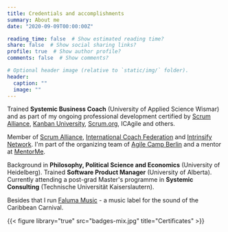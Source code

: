 ```yaml
---
title: Credentials and accomplishments
summary: About me
date: "2020-09-09T00:00:00Z"

reading_time: false  # Show estimated reading time?
share: false  # Show social sharing links?
profile: true  # Show author profile?
comments: false  # Show comments?

# Optional header image (relative to `static/img/` folder).
header:
  caption: ""
  image: ""
---
```

Trained **Systemic Business Coach** (University of Applied Science Wismar) and as part of my ongoing professional development certified by [Scrum Alliance](https://www.scrumalliance.org/community/profile/mstahl7), [Kanban University](https://edu.kanban.university/users/martin-stahl), [Scrum.org](https://www.scrum.org/user/251980), ICAgile and others. 

Member of [Scrum Alliance](https://www.scrumalliance.org/), [International Coach Federation](https://coachfederation.org/) and [Intrinsify Network](https://intrinsify.de). I'm part of the organizing team of [Agile Camp Berlin](https://agile-camp-berlin.com/) and a mentor at [MentorMe](https://mentorme-ngo.org/). 

Background in **Philosophy, Political Science and Economics** (University of Heidelberg). Trained **Software Product Manager** (University of Alberta). Currently attending a post-grad Master's programme in **Systemic Consulting** (Technische Universität Kaiserslautern).

Besides that I run [Faluma Music](https://www.faluma.com) - a music label for the sound of the Caribbean Carnival. 

{{< figure library="true" src="badges-mix.jpg" title="Certificates" >}}
